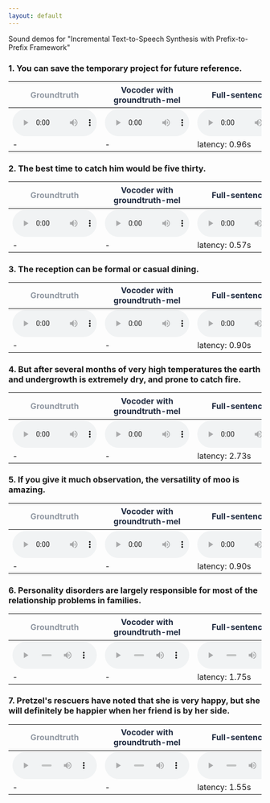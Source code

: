 ```yaml
---
layout: default
---
```


Sound demos for "Incremental Text-to-Speech Synthesis with Prefix-to-Prefix Framework"

### 1. You can save the temporary project for future reference.

<table>
<thead>
<tr><th><span style="color:#939aa4;">Groundtruth</span>                                                     </th><th><span style="color:#202b40;">Vocoder with groundtruth-mel</span>                                     </th><th><span style="color:#202b40;">Full-sentence</span>                                                    </th><th><span style="color:#0084e4;">Our lookahead-2<br>k<sub>1</sub>=1,k<sub>2</sub>=1</span>                        </th><th><span style="color:#0084e4;">Our lookahead-1<br>k<sub>1</sub>=1,k<sub>2</sub>=0</span>                       </th></tr>
</thead>
<tbody>
<tr><td><audio controls=""  style="width: 168px;" src="audios/groundtruth/0_001101.wav" type="audio/mpeg" /></td><td><audio controls=""  style="width: 168px;" src="audios/gt_from_mel/audio_022.wav" type="audio/mpeg" /></td><td><audio controls=""  style="width: 168px;" src="audios/full_delta0/audio_022.wav" type="audio/mpeg" /></td><td><audio controls=""  style="width: 168px;" src="audios/inc3_delta30_dk2_vk2/audio_022.wav" type="audio/mpeg" /></td><td><audio controls=""  style="width: 168px;" src="audios/inc5_delta0_dk2_vk1/audio_022.wav" type="audio/mpeg" /></td></tr>
<tr><td>-                                                                                                   </td><td>-                                                                                                    </td><td>latency: 0.96s                                                                                       </td><td>latency: 0.41s                                                                                                </td><td>latency: 0.32s                                                                                               </td></tr>
</tbody>
</table>

### 2. The best time to catch him would be five thirty.

<table>
<thead>
<tr><th><span style="color:#939aa4;">Groundtruth</span>                                                     </th><th><span style="color:#202b40;">Vocoder with groundtruth-mel</span>                                     </th><th><span style="color:#202b40;">Full-sentence</span>                                                    </th><th><span style="color:#0084e4;">Our lookahead-2<br>k<sub>1</sub>=1,k<sub>2</sub>=1</span>                        </th><th><span style="color:#0084e4;">Our lookahead-1<br>k<sub>1</sub>=1,k<sub>2</sub>=0</span>                       </th></tr>
</thead>
<tbody>
<tr><td><audio controls=""  style="width: 168px;" src="audios/groundtruth/0_001551.wav" type="audio/mpeg" /></td><td><audio controls=""  style="width: 168px;" src="audios/gt_from_mel/audio_031.wav" type="audio/mpeg" /></td><td><audio controls=""  style="width: 168px;" src="audios/full_delta0/audio_031.wav" type="audio/mpeg" /></td><td><audio controls=""  style="width: 168px;" src="audios/inc3_delta30_dk2_vk2/audio_031.wav" type="audio/mpeg" /></td><td><audio controls=""  style="width: 168px;" src="audios/inc5_delta0_dk2_vk1/audio_031.wav" type="audio/mpeg" /></td></tr>
<tr><td>-                                                                                                   </td><td>-                                                                                                    </td><td>latency: 0.57s                                                                                       </td><td>latency: 0.38s                                                                                                </td><td>latency: 0.29s                                                                                               </td></tr>
</tbody>
</table>

### 3. The reception can be formal or casual dining.

<table>
<thead>
<tr><th><span style="color:#939aa4;">Groundtruth</span>                                                     </th><th><span style="color:#202b40;">Vocoder with groundtruth-mel</span>                                     </th><th><span style="color:#202b40;">Full-sentence</span>                                                    </th><th><span style="color:#0084e4;">Our lookahead-2<br>k<sub>1</sub>=1,k<sub>2</sub>=1</span>                        </th><th><span style="color:#0084e4;">Our lookahead-1<br>k<sub>1</sub>=1,k<sub>2</sub>=0</span>                       </th></tr>
</thead>
<tbody>
<tr><td><audio controls=""  style="width: 168px;" src="audios/groundtruth/0_001901.wav" type="audio/mpeg" /></td><td><audio controls=""  style="width: 168px;" src="audios/gt_from_mel/audio_038.wav" type="audio/mpeg" /></td><td><audio controls=""  style="width: 168px;" src="audios/full_delta0/audio_038.wav" type="audio/mpeg" /></td><td><audio controls=""  style="width: 168px;" src="audios/inc3_delta30_dk2_vk2/audio_038.wav" type="audio/mpeg" /></td><td><audio controls=""  style="width: 168px;" src="audios/inc5_delta0_dk2_vk1/audio_038.wav" type="audio/mpeg" /></td></tr>
<tr><td>-                                                                                                   </td><td>-                                                                                                    </td><td>latency: 0.90s                                                                                       </td><td>latency: 0.46s                                                                                                </td><td>latency: 0.36s                                                                                               </td></tr>
</tbody>
</table>

### 4. But after several months of very high temperatures the earth and undergrowth is extremely dry, and prone to catch fire.

<table>
<thead>
<tr><th><span style="color:#939aa4;">Groundtruth</span>                                                     </th><th><span style="color:#202b40;">Vocoder with groundtruth-mel</span>                                     </th><th><span style="color:#202b40;">Full-sentence</span>                                                    </th><th><span style="color:#0084e4;">Our lookahead-2<br>k<sub>1</sub>=1,k<sub>2</sub>=1</span>                        </th><th><span style="color:#0084e4;">Our lookahead-1<br>k<sub>1</sub>=1,k<sub>2</sub>=0</span>                       </th></tr>
</thead>
<tbody>
<tr><td><audio controls=""  style="width: 168px;" src="audios/groundtruth/0_004801.wav" type="audio/mpeg" /></td><td><audio controls=""  style="width: 168px;" src="audios/gt_from_mel/audio_096.wav" type="audio/mpeg" /></td><td><audio controls=""  style="width: 168px;" src="audios/full_delta0/audio_096.wav" type="audio/mpeg" /></td><td><audio controls=""  style="width: 168px;" src="audios/inc3_delta30_dk2_vk2/audio_096.wav" type="audio/mpeg" /></td><td><audio controls=""  style="width: 168px;" src="audios/inc5_delta0_dk2_vk1/audio_096.wav" type="audio/mpeg" /></td></tr>
<tr><td>-                                                                                                   </td><td>-                                                                                                    </td><td>latency: 2.73s                                                                                       </td><td>latency: 0.35s                                                                                                </td><td>latency: 0.27s                                                                                               </td></tr>
</tbody>
</table>

### 5. If you give it much observation, the versatility of moo is amazing.

<table>
<thead>
<tr><th><span style="color:#939aa4;">Groundtruth</span>                                                     </th><th><span style="color:#202b40;">Vocoder with groundtruth-mel</span>                                     </th><th><span style="color:#202b40;">Full-sentence</span>                                                    </th><th><span style="color:#0084e4;">Our lookahead-2<br>k<sub>1</sub>=1,k<sub>2</sub>=1</span>                        </th><th><span style="color:#0084e4;">Our lookahead-1<br>k<sub>1</sub>=1,k<sub>2</sub>=0</span>                       </th></tr>
</thead>
<tbody>
<tr><td><audio controls=""  style="width: 168px;" src="audios/groundtruth/0_500592.wav" type="audio/mpeg" /></td><td><audio controls=""  style="width: 168px;" src="audios/gt_from_mel/audio_188.wav" type="audio/mpeg" /></td><td><audio controls=""  style="width: 168px;" src="audios/full_delta0/audio_188.wav" type="audio/mpeg" /></td><td><audio controls=""  style="width: 168px;" src="audios/inc3_delta30_dk2_vk2/audio_188.wav" type="audio/mpeg" /></td><td><audio controls=""  style="width: 168px;" src="audios/inc5_delta0_dk2_vk1/audio_188.wav" type="audio/mpeg" /></td></tr>
<tr><td>-                                                                                                   </td><td>-                                                                                                    </td><td>latency: 0.90s                                                                                       </td><td>latency: 0.52s                                                                                                </td><td>latency: 0.37s                                                                                               </td></tr>
</tbody>
</table>

### 6. Personality disorders are largely responsible for most of the relationship problems in families.

<table>
<thead>
<tr><th><span style="color:#939aa4;">Groundtruth</span>                                                     </th><th><span style="color:#202b40;">Vocoder with groundtruth-mel</span>                                     </th><th><span style="color:#202b40;">Full-sentence</span>                                                    </th><th><span style="color:#0084e4;">Our lookahead-2<br>k<sub>1</sub>=1,k<sub>2</sub>=1</span>                        </th><th><span style="color:#0084e4;">Our lookahead-1<br>k<sub>1</sub>=1,k<sub>2</sub>=0</span>                       </th></tr>
</thead>
<tbody>
<tr><td><audio controls=""  style="width: 168px;" src="audios/groundtruth/0_511392.wav" type="audio/mpeg" /></td><td><audio controls=""  style="width: 168px;" src="audios/gt_from_mel/audio_224.wav" type="audio/mpeg" /></td><td><audio controls=""  style="width: 168px;" src="audios/full_delta0/audio_224.wav" type="audio/mpeg" /></td><td><audio controls=""  style="width: 168px;" src="audios/inc3_delta30_dk2_vk2/audio_224.wav" type="audio/mpeg" /></td><td><audio controls=""  style="width: 168px;" src="audios/inc5_delta0_dk2_vk1/audio_224.wav" type="audio/mpeg" /></td></tr>
<tr><td>-                                                                                                   </td><td>-                                                                                                    </td><td>latency: 1.75s                                                                                       </td><td>latency: 0.41s                                                                                                </td><td>latency: 0.32s                                                                                               </td></tr>
</tbody>
</table>

### 7. Pretzel's rescuers have noted that she is very happy, but she will definitely be happier when her friend is by her side.

<table>
<thead>
<tr><th><span style="color:#939aa4;">Groundtruth</span>                                                     </th><th><span style="color:#202b40;">Vocoder with groundtruth-mel</span>                                     </th><th><span style="color:#202b40;">Full-sentence</span>                                                    </th><th><span style="color:#0084e4;">Our lookahead-2<br>k<sub>1</sub>=1,k<sub>2</sub>=1</span>                        </th><th><span style="color:#0084e4;">Our lookahead-1<br>k<sub>1</sub>=1,k<sub>2</sub>=0</span>                       </th></tr>
</thead>
<tbody>
<tr><td><audio controls=""  style="width: 168px;" src="audios/groundtruth/0_530542.wav" type="audio/mpeg" /></td><td><audio controls=""  style="width: 168px;" src="audios/gt_from_mel/audio_247.wav" type="audio/mpeg" /></td><td><audio controls=""  style="width: 168px;" src="audios/full_delta0/audio_247.wav" type="audio/mpeg" /></td><td><audio controls=""  style="width: 168px;" src="audios/inc3_delta30_dk2_vk2/audio_247.wav" type="audio/mpeg" /></td><td><audio controls=""  style="width: 168px;" src="audios/inc5_delta0_dk2_vk1/audio_247.wav" type="audio/mpeg" /></td></tr>
<tr><td>-                                                                                                   </td><td>-                                                                                                    </td><td>latency: 1.55s                                                                                       </td><td>latency: 0.37s                                                                                                </td><td>latency: 0.29s                                                                                               </td></tr>
</tbody>
</table>

